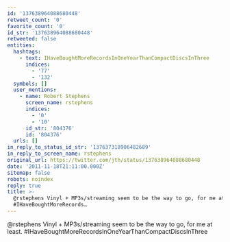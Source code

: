 ```yaml
---
id: '137638964088680448'
retweet_count: '0'
favorite_count: '0'
id_str: '137638964088680448'
retweeted: false
entities:
  hashtags:
    - text: IHaveBoughtMoreRecordsInOneYearThanCompactDiscsInThree
      indices:
        - '77'
        - '132'
  symbols: []
  user_mentions:
    - name: Robert Stephens
      screen_name: rstephens
      indices:
        - '0'
        - '10'
      id_str: '804376'
      id: '804376'
  urls: []
in_reply_to_status_id_str: '137637318906482689'
in_reply_to_screen_name: rstephens
original_url: https://twitter.com/jth/status/137638964088680448
date: '2011-11-18T21:11:00.000Z'
sitemap: false
robots: noindex
reply: true
title: >-
  @rstephens Vinyl + MP3s/streaming seem to be the way to go, for me at least.
  #IHaveBoughtMoreRecords…
---
```


@rstephens Vinyl + MP3s/streaming seem to be the way to go, for me at least. #IHaveBoughtMoreRecordsInOneYearThanCompactDiscsInThree